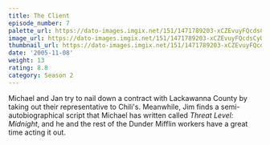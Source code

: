 ```yaml
---
title: The Client
episode_number: 7
palette_url: https://dato-images.imgix.net/151/1471789203-xCZEvuyFQcdsCyU8t4xR5iVBtkK.jpg?ixlib=rb-1.1.0&ch=DPR%2CWidth&auto=enhance&palette=json
image_url: https://dato-images.imgix.net/151/1471789203-xCZEvuyFQcdsCyU8t4xR5iVBtkK.jpg?ixlib=rb-1.1.0&ch=DPR%2CWidth&auto=compress%2Cformat&w=500
thumbnail_url: https://dato-images.imgix.net/151/1471789203-xCZEvuyFQcdsCyU8t4xR5iVBtkK.jpg?ixlib=rb-1.1.0&ch=DPR%2CWidth&auto=enhance&w=500&h=280&fit=crop&fm=jpg
date: '2005-11-08'
weight: 13
rating: 8.8
category: Season 2
---
```


Michael and Jan try to nail down a contract with Lackawanna County by taking out their representative to Chili's. Meanwhile, Jim finds a semi-autobiographical script that Michael has written called <em>Threat Level: Midnight</em>, and he and the rest of the Dunder Mifflin workers have a great time acting it out.